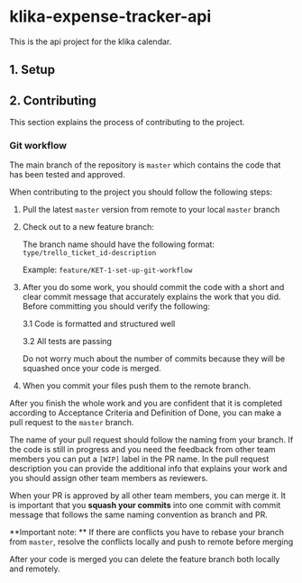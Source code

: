 # klika-expense-tracker-api

This is the api project for the klika calendar.

## 1. Setup

## 2. Contributing
This section explains the process of contributing to the project.


### Git workflow

The main branch of the repository is `master` which contains the code that has been tested and approved.

When contributing to the project you should follow the following steps:

1. Pull the latest `master` version from remote to your local `master` branch
2. Check out to a new feature branch:
    
    The branch name should have the following format: `type/trello_ticket_id-description`
    
    Example: `feature/KET-1-set-up-git-workflow`
    
3.  After you do some work, you should commit the code with a short and clear commit message that accurately explains the work that you did. Before committing you should verify the following:
    
    3.1 Code is formatted and structured well
    
    3.2 All tests are passing
    
    Do not worry much about the number of commits  because they will be squashed once your code is merged.
    
4. When you commit your files push them to the remote branch.

After you finish the whole work and you are confident that it is completed according to Acceptance Criteria and Definition of Done, you can make a pull request to the `master` branch.

The name of your pull request should follow the naming from your branch. If the code is still in progress and you need the feedback from other team members you can put a `[WIP]` label in the PR name. In the pull request description you can provide the additional info that explains your work and you should assign other team members as reviewers.

When your PR is approved by all other team members, you can merge it. It is important that you **squash your commits** into one commit with commit message that follows the same naming convention as branch and PR.

**Important note: ** If there are conflicts you have to rebase your branch from `master`, resolve the conflicts locally and push to remote before merging

After your code is merged you can delete the feature branch both locally and remotely.


